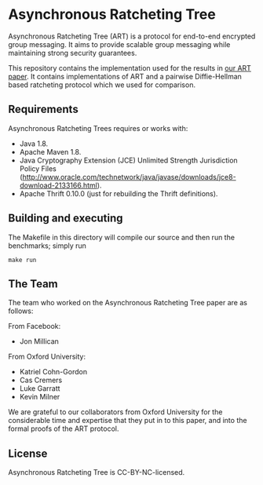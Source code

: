 # Asynchronous Ratcheting Tree

Asynchronous Ratcheting Tree (ART) is a protocol for end-to-end encrypted group
messaging. It aims to provide scalable group messaging while maintaining strong
security guarantees.

This repository contains the implementation used for the results in
[our ART paper](https://eprint.iacr.org/2017/666). It contains implementations of
ART and a pairwise Diffie-Hellman based ratcheting protocol which we used for
comparison.

## Requirements

Asynchronous Ratcheting Trees requires or works with:
* Java 1.8.
* Apache Maven 1.8.
* Java Cryptography Extension (JCE) Unlimited Strength Jurisdiction Policy Files
  (http://www.oracle.com/technetwork/java/javase/downloads/jce8-download-2133166.html).
* Apache Thrift 0.10.0 (just for rebuilding the Thrift definitions).

## Building and executing
The Makefile in this directory will compile our source and then run the
benchmarks; simply run

	make run

## The Team

The team who worked on the Asynchronous Ratcheting Tree paper are as follows:

From Facebook:
* Jon Millican

From Oxford University:
* Katriel Cohn-Gordon
* Cas Cremers
* Luke Garratt
* Kevin Milner

We are grateful to our collaborators from Oxford University for the considerable
time and expertise that they put in to this paper, and into the formal proofs of
the ART protocol.

## License

Asynchronous Ratcheting Tree is CC-BY-NC-licensed.
